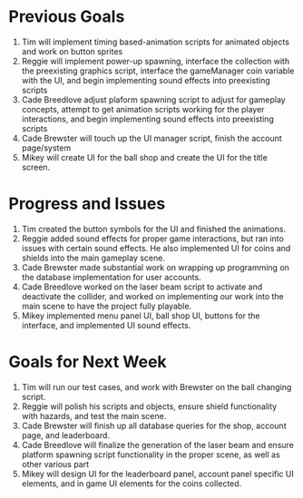 # Previous Goals
1. Tim will implement timing based-animation scripts for animated objects and work on button sprites
2. Reggie will implement power-up spawning, interface the collection with the preexisting graphics script, interface the gameManager coin variable with the UI, and begin implementing sound effects into preexisting scripts
3. Cade Breedlove adjust plaform spawning script to adjust for gameplay concepts, attempt to get animation scripts working for the player interactions, and begin implementing sound effects into preexisting scripts
4. Cade Brewster will touch up the UI manager script, finish the account page/system
5. Mikey will create UI for the ball shop and create the UI for the title screen.
  
# Progress and Issues
1. Tim created the button symbols for the UI and finished the animations.
2. Reggie added sound effects for proper game interactions, but ran into issues with certain sound effects. He also implemented UI for coins and shields into the main gameplay scene.
3. Cade Brewster made substantial work on wrapping up programming on the database implementation for user accounts.
4. Cade Breedlove worked on the laser beam script to activate and deactivate the collider, and worked on implementing our work into the main scene to have the project fully playable.
5. Mikey implemented menu panel UI, ball shop UI, buttons for the interface, and implemented UI sound effects.

# Goals for Next Week
1. Tim will run our test cases, and work with Brewster on the ball changing script.
2. Reggie will polish his scripts and objects, ensure shield functionality with hazards, and test the main scene.
3. Cade Brewster will finish up all database queries for the shop, account page, and leaderboard. 
4. Cade Breedlove will finalize the generation of the laser beam and ensure platform spawning script functionality in the proper scene, as well as other various part
5. Mikey will design UI for the leaderboard panel, account panel specific UI elements, and in game UI elements for the coins collected.
